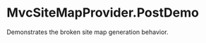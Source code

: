 MvcSiteMapProvider.PostDemo
===========================

Demonstrates the broken site map generation behavior.
